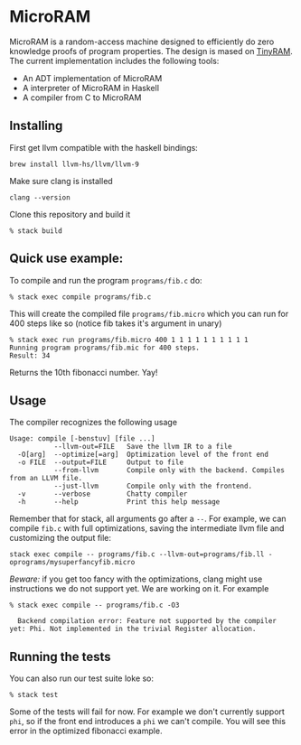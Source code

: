 # MicroRAM
 
MicroRAM is a random-access machine designed to efficiently do zero knowledge proofs of program properties. The design is mased on [TinyRAM](https://www.scipr-lab.org/doc/TinyRAM-spec-0.991.pdf). The current implementation includes the following tools:
 
 * An ADT implementation of MicroRAM 
 * A interpreter of MicroRAM in Haskell 
 * A compiler from C to MicroRAM

## Installing

First get llvm compatible with the haskell bindings:

```
brew install llvm-hs/llvm/llvm-9
```

Make sure clang is installed

```
clang --version
```

Clone this repository and build it

```
% stack build
```


## Quick use example:

To compile and run the program `programs/fib.c` do:

```
% stack exec compile programs/fib.c  
```

This will create the compiled file `programs/fib.micro` which you can run for 400 steps like so (notice fib takes it's argument in unary)

```
% stack exec run programs/fib.micro 400 1 1 1 1 1 1 1 1 1 1
Running program programs/fib.mic for 400 steps.
Result: 34
```

Returns the 10th fibonacci number. Yay!

## Usage

The compiler recognizes the following usage

```
Usage: compile [-benstuv] [file ...]
           --llvm-out=FILE   Save the llvm IR to a file
  -O[arg]  --optimize[=arg]  Optimization level of the front end
  -o FILE  --output=FILE     Output to file
           --from-llvm       Compile only with the backend. Compiles from an LLVM file.
           --just-llvm       Compile only with the frontend. 
  -v       --verbose         Chatty compiler
  -h       --help            Print this help message
```

Remember that for stack, all arguments go after a `--`. For example, we can compile `fib.c` with full optimizations, saving the intermediate llvm file and customizing the output file:

```
stack exec compile -- programs/fib.c --llvm-out=programs/fib.ll -oprograms/mysuperfancyfib.micro
```

*Beware:* if you get too fancy with the optimizations, clang might use instructions we do not support yet. We are working on it. For example

```
% stack exec compile -- programs/fib.c -O3

  Backend compilation error: Feature not supported by the compiler yet: Phi. Not implemented in the trivial Register allocation.
```



## Running the tests

You can also run our test suite loke so:

```
% stack test
```

Some of the tests will fail for now. For example we don't currently support `phi`, so if the front end introduces a `phi` we can't compile. You will see this error in the optimized fibonacci example.


